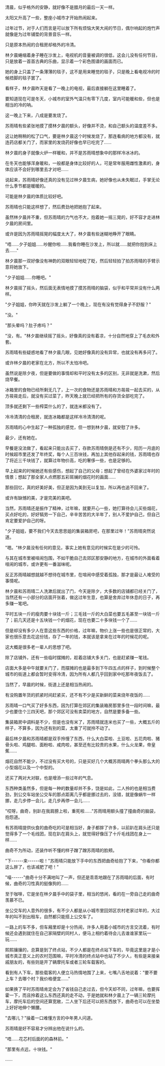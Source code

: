 <link rel="stylesheet" href="../../styles/text.css" />

清晨，似乎格外的安静，就好像不是腊月的最后一天一样。

太阳又升高了一些，整座小城市才开始热闹起来。

过年过节，对于人们而言是可以放下所有烦恼大笑大闹的节日，偶尔响起的炮竹声就像是为过年铺垫的背景音乐一样。

只是原本热闹的合租房却格外的冷清。

林夕晨蜷缩着身子睡在沙发上，电视机的音量被调的很低，这会儿没有任何节目，只是放着一首首古典的乐曲，显示着一个彩色图谱的画面而已。

她的身上只盖了一条薄薄的毯子，这不是用来睡觉的毯子，只是晚上看电视冷的时候捂脚的毯子罢了。

看样子，林夕晨昨天是看了一晚上的电视，最后直接躺在这里睡着了。

要知道现在可是冬天，小城市的室外气温只有零下几度，室内可能暖和些，但也是相当的冷的呐。

这一晚上下来，八成是要发烧了。

苏雨晴有些紧张地摸了摸林夕晨的额头，好像并不烫，和自己额头的温度差不多。

这让她稍稍的松了口气，要是林夕晨这个时候发烧了，那连看病的地方都没有，就连药店都关门了，而家里的发烧药好像也早已吃完了......

林夕晨的身子就像火炉一样暖和，并不是苏雨晴想象中的那样冷冰冰的。

在冬天也能够浑身暖和，一般都是身体比较好的人，可是常年服用雌性激素的，身体应该不会好到哪里去才对吧......

说起来，苏雨晴好像还真的没有见过林夕晨生病，她好像也从未失眠过，手掌无论什么季节都是暖暖的。

可能是林夕晨的体质比较好吧。

苏雨晴也只能这样想了，然后费劲地把她抱了起来。

虽然林夕晨并不重，但苏雨晴的力气也不大，抱着她一摇三晃的，好不容才走进林夕晨的房间里。

或许是因为苏雨晴摇晃的幅度太大了，林夕晨有些迷糊地睁开了眼睛。

"唔......夕子姐姐......吵醒你啦......我看你睡在沙发上，所以就......就把你抱到床上去......"

林夕晨那一双好像没有神韵的双眼轻轻地眨了眨，然后轻轻拍了拍苏雨晴的手臂示意将她放下。

"夕子姐姐......你睡吧。"

林夕晨摇了摇头，然后面无表情地摸了摸苏雨晴的脑袋，似乎和平常并没有什么两样。

"夕子姐姐，你昨天就在沙发上躺了一个晚上，现在有没有觉得身子不舒服？"

"没。"

"那头晕吗？肚子疼吗？"

"没，有。"林夕晨继续摇了摇头，好像真的没有着凉，十分自然地穿上了毛衣和外套。

苏雨晴有些疑惑地看了林夕晨几眼，见她好像真的没有异常，也就没有再多问了。

或许林夕晨的老家在北方，所以不太怕冷吧。

虽然说是除夕夜，但是要做的事情却和平时没有太多的区别，无非就是洗漱，然后烧早餐。

冰箱里的食物已经所剩无几了，上一次的食物还是苏雨晴和方莜莜一起去买的，从方莜莜走后，就没有买过菜了，昨天晚上就已经把所有的存货全部吃完了。

顶多就还剩下一些榨菜什么的了，就连米都没有了。

冷冷清清的合租房，就连冰箱都是这样冷冷清清的呢。

苏雨晴的心中生起了一种孤独的感觉，但一想到林夕晨，就安慰了许多。

最少，还有她在。

早餐是没法做了，看起来只能出去买了，存款苏雨晴倒是还有不少，阳历一月底的时候超市里还发了年终奖，每个人三百块钱，再加上其他存起来的钱，苏雨晴也存了将近三千块钱了，就算过年物价高，吃的奢侈一些，也是足够的。

早上起来的时候她还有些感伤，想起了自己的父母；想起了曾经在外婆家过年时的情景；想起了那全家人点燃那五彩斑斓的烟花时的画面......

那些回忆，真的好美好美，但正是因为美到无以复加，所以再也追不回来了。

或许有缺憾的美，才是完美的美吧。

当然，苏雨晴还是振作了精神，过年嘛，就要开心一些，她打算待会儿买些烟花，买点好吃的，好好犒劳一下自己，辛辛苦苦的大半年了，别人不爱护自己，但自己肯定要爱护自己的呀。

"夕子姐姐，要不我们今天去思思姐的集装箱房吧，在那里过年！"苏雨晴突然说道。

"嗯。"林夕晨没有任何的意见，事实上她有意见的时候实在是少的可怜。

与其在城市里被喧闹包围，不如干脆自己去郊区那安静的地方，在城市的外面看着喧闹的城市，或许更有一番滋味呢。

反正苏雨晴越想就越不想待在城市里，在喧闹中感受着孤独，那才是最让人难受的事情呢。

林夕晨和苏雨晴二人洗漱后就出了门，今天是除夕，大多数的店铺都已经关门了，当然还有一小部分的店面开张着，做这过年生意，也算是舍弃过年休息的日子，再多赚一笔吧。

平时五块一斤的瘦肉要十块钱一斤；三毛钱一斤的大白菜也要五毛甚至一块钱一斤了；前几天还是十五块钱一个的烟花，现在也要二十多块钱一个了......

但是却没有多少人在意这些东西的价格，过年嘛，物价上涨一些也是很正常的，大家也很乐意去花这份钱，存了一年的钱，本就该是拿来在过年的时候花的呢。

这大概是很多老一辈人的思想了吧。

除了店铺外，还有一些临时摆摊的，趁着店铺大多关门，也是赶紧赚一笔钱。

店面大多是中午就要关门了，而摆摊的也是最多到下午四五点的样子，到时候整个城市的街道上都会暂时变得冷清，因为所有人都几乎回到家中吃那年夜饭去了。

当然了，早晨的时候，街道上还是相当热闹的。

有没购置年货的抓紧时间赶紧买，还不有不少是买新鲜的菜来烧年夜饭的......

苏雨晴一口气买了好多东西，因为打算在郊区的集装箱房那里多住一段时间嘛，最少也要住个三四天吧，那个郊区可没有卖菜的地方，自然是要多备一些。

集装箱房中调料是不少，但是也没有米了，苏雨晴就连米也买了一些，大概五斤的样子，不算多，因为还有别的菜，太重了可就拎不动了。

最后林夕晨和苏雨晴都是双手拎慢了东西，什么大白菜啦、土豆啦、五花肉啦、猪骨头啦、鸡腿啦、面粉啦、咸肉啦，甚至还有比较贵的水果，什么火龙果，帝皇蕉......

烟花自然不能少，不过没有买大号的，只是买好几个大概苏雨晴两个拳头那么大的小型烟花以及一个中型的。

还买了两对大对联，也是增添一些过年的气息。

东西种类虽然多，但是每一种的数量却并不多，饶是如此，二人拎的也是相当费劲，到公交车站坐公交车的那点距离几乎都是挪过去的，没错，就是像蜗牛一样挪，走几步停一会儿，走几步再停一会儿......

"哎呀，曲奇，别趴在我肩膀上啦，重死啦......"苏雨晴用额头撞了撞曲奇的脑袋，抱怨道。

有苏雨晴提供伙食的曲奇吃的可是相当好，身子都胖了许多，以前趴在肩头还只是觉得多了一个毛线团，现在趴在肩头上，就觉得好像压了十斤毛线团在身上一样......

曲奇不为所动，还装作听不懂的样子蹭了蹭苏雨晴的脸颊。

"下------来------啦！"苏雨晴只能放下手中的东西把曲奇给抱了下来，"你看你都这么胖了，也该减肥了吧！"

"喵------"曲奇十分不满地叫了一声，但还是乖乖地跟在了苏雨晴的后面，有时候，曲奇的习性真的挺像狗的......

至于咖啡，它是坐在林夕晨手中的袋子里，相当的悠闲，看的在一旁自己走的曲奇羡慕不已。

坐公交车的人意外的很多，有不少人都是从小城市里回郊区农村老家过年的，大过年的叫不到出租车，自然都只能搭上公交车了。

一路上的车不多，但车厢里却是十分热闹，许多人用着小城市的方言交流着，有时候还会遇到就住在自己家隔壁的同村人，便马上相约着待会儿去谁谁家里玩一玩......

熙熙攘攘的，总算是到了终点站，不少人都是在终点站下车的，毕竟这里是才是小城市真正意义上的农村范围嘛，平时冷清的终点站中也站了不少人，有些是来接亲戚朋友的，有些则是开了辆摩托车或者三轮车载客的。

看到有人下车，那些载客的人便立马热情地围了上来，七嘴八舌地说着："要不要上车？去哪个村？我价格便宜......"

如果换了平时苏雨晴肯定会为了省钱自己走过去，但今天却不同，过年嘛，也要挥霍一下，而且拎着这么东西还真的走不动，于是她就和林夕晨上了一辆三轮摩托车，摩托车后的空间还算宽敞，二人坐下后还可以把东西放下，曲奇也可以在坐垫上好好地伸个懒腰。

"去哪儿？"操着一口难懂方言的中年男人问道。

苏雨晴是好不容易才分辨出他在说什么的。

"唔......花芯村后面的的森林前。"

"那里有点远，十块钱。"

......
